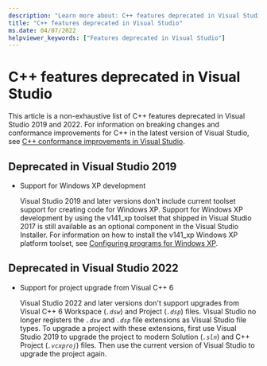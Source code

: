 ```yaml
---
description: "Learn more about: C++ features deprecated in Visual Studio"
title: "C++ features deprecated in Visual Studio"
ms.date: 04/07/2022
helpviewer_keywords: ["Features deprecated in Visual Studio"]
---
```

# C++ features deprecated in Visual Studio

This article is a non-exhaustive list of C++ features deprecated in Visual Studio 2019 and 2022. For information on breaking changes and conformance improvements for C++ in the latest version of Visual Studio, see [C++ conformance improvements in Visual Studio](../overview/cpp-conformance-improvements.md).

## Deprecated in Visual Studio 2019

- Support for Windows XP development

  Visual Studio 2019 and later versions don't include current toolset support for creating code for Windows XP. Support for Windows XP development by using the v141_xp toolset that shipped in Visual Studio 2017 is still available as an optional component in the Visual Studio Installer. For information on how to install the v141_xp Windows XP platform toolset, see [Configuring programs for Windows XP](../build/configuring-programs-for-windows-xp.md).

## Deprecated in Visual Studio 2022

- Support for project upgrade from Visual C++ 6
  
  Visual Studio 2022 and later versions don't support upgrades from Visual C++ 6 Workspace (*`.dsw`*) and Project (*`.dsp`*) files. Visual Studio no longer registers the *`.dsw`* and *`.dsp`* file extensions as Visual Studio file types. To upgrade a project with these extensions, first use Visual Studio 2019 to upgrade the project to modern Solution (*`.sln`*) and C++ Project (*`.vcxproj`*) files. Then use the current version of Visual Studio to upgrade the project again.
